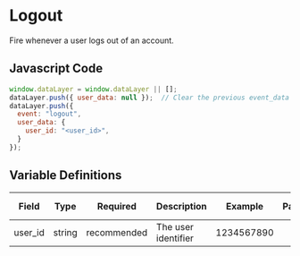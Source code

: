 # Logout

Fire whenever a user logs out of an account.

## Javascript Code

```js
window.dataLayer = window.dataLayer || [];
dataLayer.push({ user_data: null });  // Clear the previous event_data object.
dataLayer.push({
  event: "logout",
  user_data: {
    user_id: "<user_id>",
  }
});
```

## Variable Definitions

|Field|Type|Required|Description|Example|Pattern|Min Length|Max Length|Minimum|Maximum|Multiple Of|
| --- | --- | --- | --- | --- | --- | --- | --- | --- | --- | --- |
|user_id|string|recommended|The user identifier|1234567890|